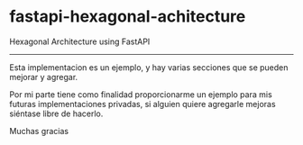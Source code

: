 <!-- @format -->

# fastapi-hexagonal-achitecture

Hexagonal Architecture using FastAPI

---

Esta implementacion es un ejemplo, y hay varias secciones que se pueden mejorar y agregar.

Por mi parte tiene como finalidad proporcionarme un ejemplo para mis futuras implementaciones privadas, si alguien quiere agregarle mejoras siéntase libre de hacerlo.

Muchas gracias

